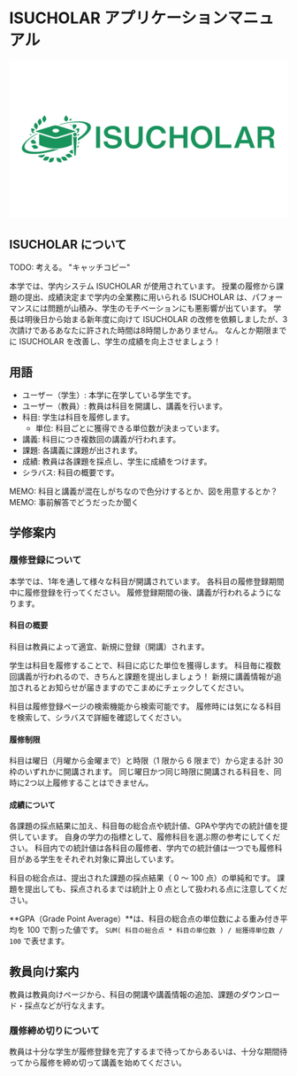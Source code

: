 # ISUCHOLAR アプリケーションマニュアル

![logo](./logo.png)

## ISUCHOLAR について

TODO: 考える。
"キャッチコピー"

本学では、学内システム ISUCHOLAR が使用されています。
授業の履修から課題の提出、成績決定まで学内の全業務に用いられる ISUCHOLAR は、パフォーマンスには問題が山積み、学生のモチベーションにも悪影響が出ています。
学長は明後日から始まる新年度に向けて ISUCHOLAR の改修を依頼しましたが、3次請けであるあなたに許された時間は8時間しかありません。
なんとか期限までに ISUCHOLAR を改善し、学生の成績を向上させましょう！

## 用語

- ユーザー（学生）: 本学に在学している学生です。
- ユーザー（教員）: 教員は科目を開講し、講義を行います。
- 科目: 学生は科目を履修します。
  - 単位: 科目ごとに獲得できる単位数が決まっています。
- 講義: 科目につき複数回の講義が行われます。
- 課題: 各講義に課題が出されます。
- 成績: 教員は各課題を採点し、学生に成績をつけます。
- シラバス: 科目の概要です。

MEMO: 科目と講義が混在しがちなので色分けするとか、図を用意するとか？
MEMO: 事前解答でどうだったか聞く

## 学修案内

### 履修登録について

本学では、1年を通して様々な科目が開講されています。
各科目の履修登録期間中に履修登録を行ってください。
履修登録期間の後、講義が行われるようになります。

#### 科目の概要

科目は教員によって適宜、新規に登録（開講）されます。

学生は科目を履修することで、科目に応じた単位を獲得します。
科目毎に複数回講義が行われるので、きちんと課題を提出しましょう！
新規に講義情報が追加されるとお知らせが届きますのでこまめにチェックしてください。

科目は履修登録ページの検索機能から検索可能です。
履修時には気になる科目を検索して、シラバスで詳細を確認してください。

#### 履修制限

科目は曜日（月曜から金曜まで）と時限（1 限から 6 限まで）から定まる計 30 枠のいずれかに開講されます。
同じ曜日かつ同じ時限に開講される科目を、同時に2つ以上履修することはできません。

#### 成績について

各課題の採点結果に加え、科目毎の総合点や統計値、GPAや学内での統計値を提供しています。
自身の学力の指標として、履修科目を選ぶ際の参考にしてください。
科目内での統計値は各科目の履修者、学内での統計値は一つでも履修科目がある学生をそれぞれ対象に算出しています。

科目の総合点は、提出された課題の採点結果（ 0 〜 100 点）の単純和です。
課題を提出しても、採点されるまでは統計上 0 点として扱われる点に注意してください。

**GPA（Grade Point Average）**は、科目の総合点の単位数による重み付き平均を 100 で割った値です。
`SUM( 科目の総合点 * 科目の単位数 ) / 総獲得単位数 / 100` で表せます。

## 教員向け案内

教員は教員向けページから、科目の開講や講義情報の追加、課題のダウンロード・採点などが行なえます。

### 履修締め切りについて

教員は十分な学生が履修登録を完了するまで待ってからあるいは、十分な期間待ってから履修を締め切って講義を始めてください。
